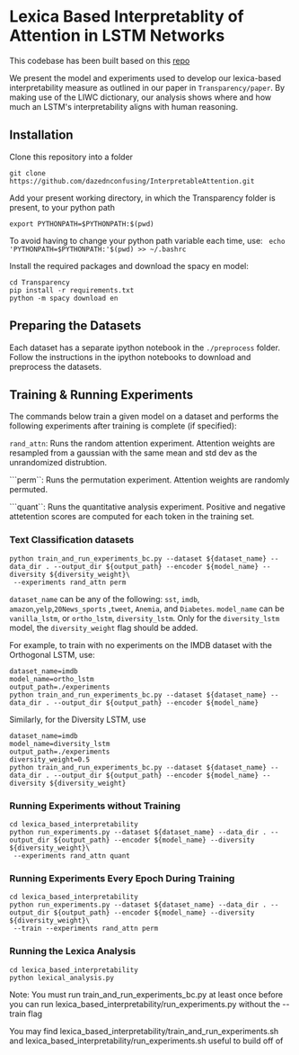 # Lexica Based Interpretablity of Attention in LSTM Networks
This codebase has been built based on this [repo](https://github.com/akashkm99/Interpretable-Attention) 

We present the model and experiments used to develop our lexica-based interpretability measure as outlined in our paper in `Transparency/paper`. By making use of the LIWC dictionary, our analysis shows where and how much an LSTM's interpretability aligns with human reasoning.


## Installation 

Clone this repository into a folder

```git clone https://github.com/dazednconfusing/InterpretableAttention.git ```

Add your present working directory, in which the Transparency folder is present, to your python path 

```export PYTHONPATH=$PYTHONPATH:$(pwd)```

To avoid having to change your python path variable each time, use: ``` echo 'PYTHONPATH=$PYTHONPATH:'$(pwd) >> ~/.bashrc```


Install the required packages and download the spacy en model:
```
cd Transparency 
pip install -r requirements.txt
python -m spacy download en
```

## Preparing the Datasets 

Each dataset has a separate ipython notebook in the `./preprocess` folder. Follow the instructions in the ipython notebooks to download and preprocess the datasets.

## Training & Running Experiments

The commands below train a given model on a dataset and performs the following experiments after training is complete (if specified):

```rand_attn```: Runs the random attention experiment. Attention weights are 
    resampled from a gaussian with the same mean and std dev as the unrandomized distrubtion.

```perm``: Runs the permutation experiment. Attention weights are randomly permuted.

```quant``: Runs the quantitative analysis experiment. Positive and negative attetention scores are
    computed for each token in the training set.

### Text Classification datasets

```
python train_and_run_experiments_bc.py --dataset ${dataset_name} --data_dir . --output_dir ${output_path} --encoder ${model_name} --diversity ${diversity_weight}\
 --experiments rand_attn perm
```

```dataset_name``` can be any of the following: ```sst```, ```imdb```, ```amazon```,```yelp```,```20News_sports``` ,```tweet```, ```Anemia```, and ```Diabetes```.
```model_name``` can be ```vanilla_lstm```, or ```ortho_lstm```, ```diversity_lstm```. 
Only for the ```diversity_lstm``` model, the ```diversity_weight``` flag should be added. 

For example, to train with no experiments on the IMDB dataset with the Orthogonal LSTM, use:

```
dataset_name=imdb
model_name=ortho_lstm
output_path=./experiments
python train_and_run_experiments_bc.py --dataset ${dataset_name} --data_dir . --output_dir ${output_path} --encoder ${model_name} 
```

Similarly, for the Diversity LSTM, use

```
dataset_name=imdb
model_name=diversity_lstm
output_path=./experiments
diversity_weight=0.5
python train_and_run_experiments_bc.py --dataset ${dataset_name} --data_dir . --output_dir ${output_path} --encoder ${model_name} --diversity ${diversity_weight}
```

### Running Experiments without Training  
```
cd lexica_based_interpretability
python run_experiments.py --dataset ${dataset_name} --data_dir . --output_dir ${output_path} --encoder ${model_name} --diversity ${diversity_weight}\
 --experiments rand_attn quant
```

### Running Experiments Every Epoch During Training
```
cd lexica_based_interpretability
python run_experiments.py --dataset ${dataset_name} --data_dir . --output_dir ${output_path} --encoder ${model_name} --diversity ${diversity_weight}\
 --train --experiments rand_attn perm
```

### Running the Lexica Analysis
```
cd lexica_based_interpretability
python lexical_analysis.py
```

Note: You must run train_and_run_experiments_bc.py at least once before you can run lexica_based_interpretability/run_experiments.py without the --train flag

You may find lexica_based_interpretability/train_and_run_experiments.sh and  lexica_based_interpretability/run_experiments.sh useful to build off of


